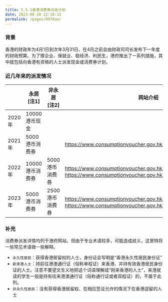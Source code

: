 ```yaml
---
title: 5.5.1香港消费券派发计划
date: 2023-08-20 22:18:13
permalink: /pages/997dae/
---
```


### 背景

香港的财政年为4月1日到次年3月31日，在4月之前会由财政司司长发布下一年度的财政预算。为了撑企业、保就业、稳经济、利民生，港府推出了一系列措施，其中就包括向香港有资格的人士派发现金或消费券计划。

### 近几年来的派发情况

|  | 永居 [注1] | 非永居 [注2] | 网站介绍 |
| --- | --- | --- | --- |
| 2020年 | 10000港币现金 |  |  |
| 2021年 | 5000港币消费券 |  | https://www.consumptionvoucher.gov.hk/202122/tc/criteria.html |
| 2022年 | 10000港币消费券 | 5000港币消费券 | https://www.consumptionvoucher.gov.hk/202122/tc/newround.html，https://www.consumptionvoucher.gov.hk/202223/tc/criteria.html |
| 2023年 | 5000港币消费券 | 2500港币消费券 | https://www.consumptionvoucher.gov.hk/202223/tc/2023cvs.html，https://www.consumptionvoucher.gov.hk/tc/criteria.html |

### 补充

消费券派发详情均列于港府网站，但由于专业术语较多，可能造成歧义，这里特将一些常见术语做一些解释。

- `永久性居民`：获得香港居留权的人士，身份证会写明是“香港永久性居民身份证”
- `新来港人士`：持前往港澳通行证（俗称单程证）来香港、并持有效香港居民身份证的人士。注意不要望文生义地把这个词语理解成“刚来香港的人士”，来港就读的学生一般是持有往来港澳通行证（俗称通行证或者双程证）的，不属于此列。
- `非永久性居民`：没有获得香港居留权、在相应签证允许的情况下在香港逗留的人士